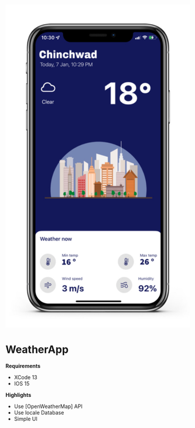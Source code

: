 <img src="WeatherApp/Image/screenshot.png" />


# WeatherApp
**Requirements**
- XCode 13
- IOS 15

**Highlights**
- Use [OpenWeatherMap] API
- Use locale Database
- Simple UI
